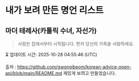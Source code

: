 # 내가 보려 만든 명언 리스트

##  마더 테레사(카톨릭 수녀, 자선가)
> 사랑은 집에서부터 시작됩니다. 먼저 당신의 가족을 사랑하세요.


⏳ 업데이트 시간: 2025-10-28 04:55:46 (UTC)

출처 : https://github.com/gwongibeom/korean-advice-open-api/blob/main/README.md
재밌게 보려고 만들었습니다.
